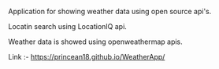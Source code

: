 Application for showing weather data using open source api's.

Locatin search using LocationIQ api.

Weather data is showed using openweathermap apis.


Link :- https://princean18.github.io/WeatherApp/